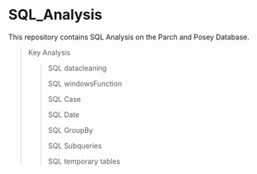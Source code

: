# SQL_Analysis


This repository contains SQL Analysis on the Parch and Posey Database.

> Key Analysis
> 
> > SQL datacleaning
> > 
> > SQL windowsFunction
> > 
> > SQL Case
> > 
> > SQL Date
> > 
> > SQL GroupBy
> > 
> > SQL Subqueries
> > 
> > SQL temporary tables
